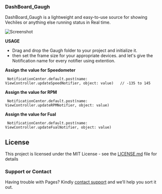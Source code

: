 ### DashBoard_Gaugh

DashBoard_Gaugh is a lightweight and easy-to-use source for showing Vechiles or anything else running status in Real time.

![Screenshot](https://github.com/ssowri1/DashBoard-Gaugh/blob/master/ScreenShot.gif?raw=true)

**USAGE** 

- Drag and drop the Gaugh folder to your project and initialize it.
- then set the frame size for your appropriate devices. and let's give the Notification name for every notifier using extention.

**Assign the value for Speedometer**

     NotificationCenter.default.post(name: ViewController.updateSpeedNotifier, object: value)   // -135 to 145
            
**Assign the value for RPM**

     NotificationCenter.default.post(name: ViewController.updateRPMNotifier, object: value)
            
**Assign the value for Fual**

     NotificationCenter.default.post(name: ViewController.updateFualNotifier, object: value)



## License

This project is licensed under the MIT License - see the [LICENSE.md](LICENSE.md) file for details

### Support or Contact

Having trouble with Pages? Kindly [contact support](https://github.com/contact) and we’ll help you sort it out.
